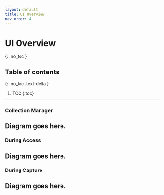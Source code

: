 ```yaml
---
layout: default
title: UI Overview
nav_order: 4
---
```


# UI Overview
{: .no_toc }

## Table of contents
{: .no_toc .text-delta }

1. TOC
{:toc}

---

### Collection Manager
Diagram goes here.
---

### During Access
Diagram goes here.
---

### During Capture
Diagram goes here.
---
  
